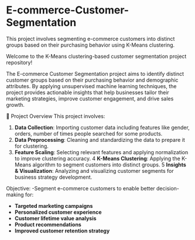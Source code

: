 # E-commerce-Customer-Segmentation
This project involves segmenting e-commerce customers into distinct groups based on their purchasing behavior using K-Means clustering. 

Welcome to the K-Means clustering-based customer segmentation project repository!

The E-commerce Customer Segmentation project aims to identify distinct customer groups based on their purchasing behavior and demographic attributes. By applying unsupervised machine learning techniques, the project provides actionable insights that help businesses tailor their marketing strategies, improve customer engagement, and drive sales growth.

📖 Project Overview
This project involves:

1. **Data Collection**: Importing customer data including features like gender, orders, number of times people searched for some products.
2. **Data Preprocessing**: Cleaning and standardizing the data to prepare it for clustering.
3. **Feature Scaling**: Selecting relevant features and applying normalization to improve clustering accuracy.
4 **K-Means Clustering**: Applying the K-Means algorithm to segment customers into distinct groups.
5 **Insights & Visualization**: Analyzing and visualizing customer segments for business strategy development.

Objective:
-Segment e-commerce customers to enable better decision-making for:
- **Targeted marketing campaigns**
- **Personalized customer experience**
- **Customer lifetime value analysis**
- **Product recommendations**
- **Improved customer retention strategy**
